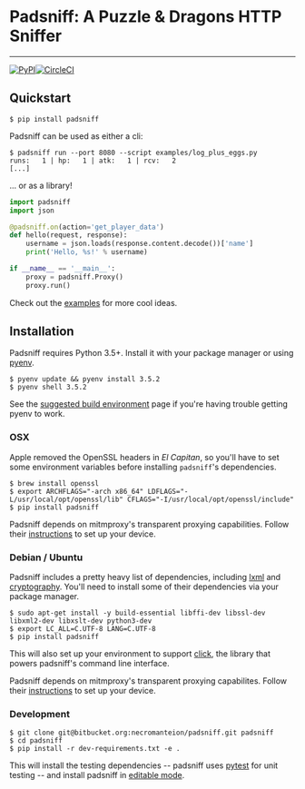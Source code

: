 # Padsniff: A Puzzle & Dragons HTTP Sniffer
---------------

[![PyPI](https://img.shields.io/pypi/v/padsniff.svg?style=flat-square)](https://pypi.python.org/pypi/padsniff)[![CircleCI](https://img.shields.io/circleci/project/bitbucket/necromanteion/padsniff.svg?style=flat-square)](https://circleci.com/bb/necromanteion/padsniff)

## Quickstart

```shell
$ pip install padsniff
```

Padsniff can be used as either a cli:

```shell
$ padsniff run --port 8080 --script examples/log_plus_eggs.py
runs:   1 | hp:   1 | atk:   1 | rcv:   2
[...]
```

... or as a library!

```python
import padsniff
import json

@padsniff.on(action='get_player_data')
def hello(request, response):
    username = json.loads(response.content.decode())['name']
    print('Hello, %s!' % username)

if __name__ == '__main__':
    proxy = padsniff.Proxy()
    proxy.run()
```

Check out the [examples](examples/) for more cool ideas.

## Installation

Padsniff requires Python 3.5+. Install it with your package manager or using [pyenv](https://github.com/yyuu/pyenv).

```shell
$ pyenv update && pyenv install 3.5.2
$ pyenv shell 3.5.2
```

See the [suggested build environment](https://github.com/yyuu/pyenv/wiki#suggested-build-environment) page if you're having trouble getting pyenv to work.

### OSX

Apple removed the OpenSSL headers in _El Capitan_, so you'll have to set some environment variables before installing `padsniff`'s dependencies.

```shell
$ brew install openssl
$ export ARCHFLAGS="-arch x86_64" LDFLAGS="-L/usr/local/opt/openssl/lib" CFLAGS="-I/usr/local/opt/openssl/include"
$ pip install padsniff
```

Padsniff depends on mitmproxy's transparent proxying capabilities. Follow their [instructions](http://docs.mitmproxy.org/en/stable/transparent/osx.html) to set up your device.

### Debian / Ubuntu

Padsniff includes a pretty heavy list of dependencies, including [lxml](http://lxml.de/) and [cryptography](https://cryptography.io/). You'll need to install some of their dependencies via your package manager.

```shell
$ sudo apt-get install -y build-essential libffi-dev libssl-dev libxml2-dev libxslt-dev python3-dev
$ export LC_ALL=C.UTF-8 LANG=C.UTF-8
$ pip install padsniff
```

This will also set up your environment to support [click](http://click.pocoo.org/), the library that powers padsniff's command line interface.

Padsniff depends on mitmproxy's transparent proxying capabilites. Follow their [instructions](http://docs.mitmproxy.org/en/stable/transparent/linux.html) to set up your device.

### Development

```shell
$ git clone git@bitbucket.org:necromanteion/padsniff.git padsniff
$ cd padsniff
$ pip install -r dev-requirements.txt -e .
```

This will install the testing dependencies -- padsniff uses [pytest](http://doc.pytest.org/) for unit testing -- and install padsniff in [editable mode](https://pip.pypa.io/en/stable/reference/pip_install/#editable-installs).
